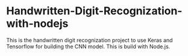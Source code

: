 # Handwritten-Digit-Recognization-with-nodejs

This is the handwritten digit recognization project to use Keras and Tensorflow for building the CNN model.
This is build with Node.js.
